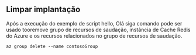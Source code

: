 ## <a name="clean-up-deployment"></a>Limpar implantação 

Após a execução do exemplo de script hello, Olá siga comando pode ser usado tooremove grupo de recursos de saudação, instância de Cache Redis do Azure e os recursos relacionados no grupo de recursos de saudação.

```azurecli
az group delete --name contosoGroup
```